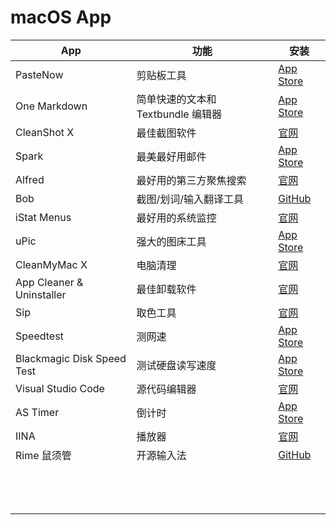 #  macOS App

| App | 功能 | 安装 |
| --- | --- | --- |
| PasteNow | 剪贴板工具 | [App Store](https://apps.apple.com/cn/app/pastenow-%E5%89%AA%E8%B4%B4%E6%9D%BF%E5%B7%A5%E5%85%B7/id1552536109?mt=12)|
|One Markdown|简单快速的文本和 Textbundle 编辑器 |[App Store](https://apps.apple.com/cn/app/one-markdown/id1507139439)
|CleanShot X|最佳截图软件 |[官网](https://cleanshot.com/)
|Spark|最美最好用邮件| [App Store](https://apps.apple.com/cn/app/spark-readdle-%E5%87%BA%E5%93%81%E7%9A%84%E9%82%AE%E7%AE%B1%E5%BA%94%E7%94%A8/id1176895641?mt=12)
|Alfred|最好用的第三方聚焦搜索|[官网](https://www.alfredapp.com/)
|Bob|截图/划词/输入翻译工具| [GitHub](https://github.com/ripperhe/Bob)
| iStat Menus | 最好用的系统监控 | [官网](https://bjango.com/mac/istatmenus/) |
| uPic | 强大的图床工具 | [App Store](https://apps.apple.com/cn/app/upic-%E5%BC%BA%E5%A4%A7%E7%9A%84%E5%9B%BE%E5%BA%8A%E5%B7%A5%E5%85%B7/id1549159979?mt=12) |
| CleanMyMac X  | 电脑清理  | [官网](https://macpaw.com/cleanmymac)  |
| App Cleaner & Uninstaller  |  最佳卸载软件 | [官网](https://nektony.com/mac-app-cleaner)  |
|  Sip | 取色工具  | [官网](https://sipapp.io/)  |
| Speedtest  |  测网速 | [App Store](https://apps.apple.com/cn/app/speedtest-by-ookla/id1153157709?mt=12)  |
| Blackmagic Disk Speed Test  | 测试硬盘读写速度  |  [App Store](https://apps.apple.com/cn/app/blackmagic-disk-speed-test/id425264550?mt=12) |
|  Visual Studio Code | 源代码编辑器  | [官网](https://code.visualstudio.com/)  |
| AS Timer  | 倒计时  |  [App Store](https://apps.apple.com/cn/app/as-timer/id512464723?mt=12) |
| IINA  | 播放器  | [官网](https://iina.io/)  |
|  Rime 鼠须管 | 开源输入法  | [GitHub](https://github.com/maomiui/rime)  |
|   |   |   |
|   |   |   |
|   |   |   |
|   |   |   |
|   |   |   |
|   |   |   |
|   |   |   |
|   |   |   |
|   |   |   |
|   |   |   |
|   |   |   |
|   |   |   |
|   |   |   |
